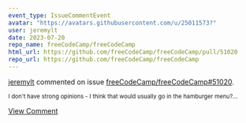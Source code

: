```yaml
---
event_type: IssueCommentEvent
avatar: "https://avatars.githubusercontent.com/u/25011573?"
user: jeremylt
date: 2023-07-20
repo_name: freeCodeCamp/freeCodeCamp
html_url: https://github.com/freeCodeCamp/freeCodeCamp/pull/51020
repo_url: https://github.com/freeCodeCamp/freeCodeCamp
---
```


<a href='https://github.com/jeremylt' target='_blank'>jeremylt</a> commented on issue <a href='https://github.com/freeCodeCamp/freeCodeCamp/pull/51020' target='_blank'>freeCodeCamp/freeCodeCamp#51020</a>.

<small>I don't have strong opinions - I think that would usually go in the hamburger menu?...</small>

<a href='https://github.com/freeCodeCamp/freeCodeCamp/pull/51020' target='_blank'>View Comment</a>